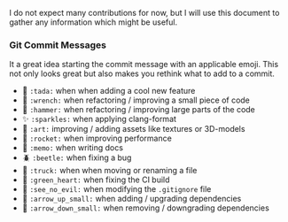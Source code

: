 I do not expect many contributions for now, but I will use this document to gather any information which might be useful.

### Git Commit Messages

It a great idea starting the commit message with an applicable emoji. This not only looks great but also makes you rethink what to add to a commit.
* :tada: `:tada:` when when adding a cool new feature
* :wrench: `:wrench:` when refactoring / improving a small piece of code
* :hammer: `:hammer:` when refactoring / improving large parts of the code
* :sparkles: `:sparkles:` when applying clang-format
* :art: `:art:` improving / adding assets like textures or 3D-models
* :rocket: `:rocket:` when improving performance
* :memo: `:memo:` when writing docs
* :beetle: `:beetle:` when fixing a bug
* :truck: `:truck:` when when moving or renaming a file
* :green_heart: `:green_heart:` when fixing the CI build
* :see_no_evil: `:see_no_evil:` when modifying the `.gitignore` file
* :arrow_up_small: `:arrow_up_small:` when adding / upgrading dependencies
* :arrow_down_small: `:arrow_down_small:` when removing / downgrading dependencies
